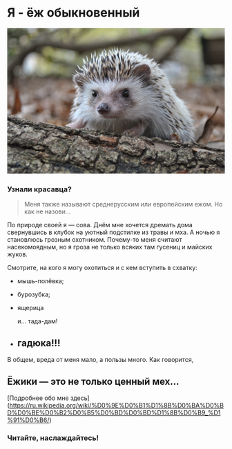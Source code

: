 # Я - ёж обыкновенный

![](pexels-kenny-belue-7133412.jpg)

### Узнали красавца?

>Меня также называют среднерусским или европейским ежом. Но как не назови...

По природе своей я — сова. Днём мне хочется дремать дома свернувшись в клубок на уютный подстилке из травы и мха. А ночью я становлюсь грозным охотником. Почему-то меня считают насекомоядным, но я гроза не только всяких там гусениц и майских жуков.

Смотрите, на кого я могу охотиться и с кем вступить в схватку:

- мышь-полёвка;
- бурозубка;
- ящерица

    и... тада-дам!

- ## гадюка!!!

В общем, вреда от меня мало, а пользы много. Как говорится, 
## Ёжики — это не только ценный мех...

[Подробнее обо мне здесь] (https://ru.wikipedia.org/wiki/%D0%9E%D0%B1%D1%8B%D0%BA%D0%BD%D0%BE%D0%B2%D0%B5%D0%BD%D0%BD%D1%8B%D0%B9_%D1%91%D0%B6/)
### Читайте, наслаждайтесь!




